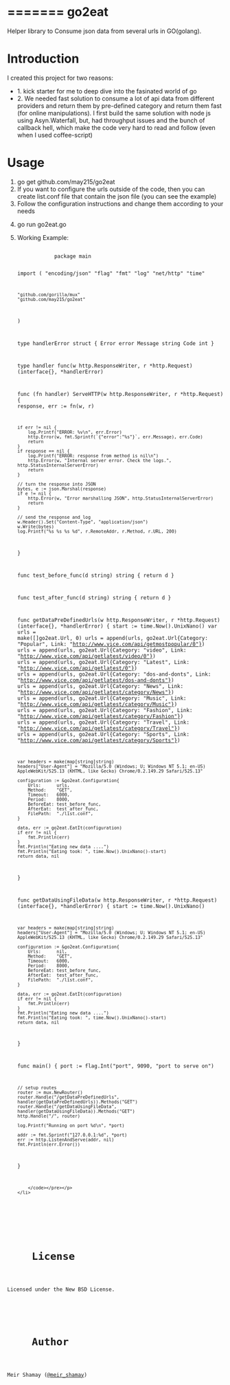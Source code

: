 =======
go2eat
======

Helper library to Consume json data from several urls in GO(golang).

<h1>
    <a name="introduction" class="anchor" href="#introduction"><span class="octicon octicon-link"></span></a>Introduction</h1>

<p>I created this project for two reasons: </p>

<ul>
<li>1. kick starter for me to deep dive into the fasinated world of go</li>

<li>2. We needed fast solution to consume a lot of api data from different providers and return them by pre-defined category
and return them fast (for online manipulations). I first build the same solution with node js using Asyn.Waterfall, but,
had throughput issues and the bunch of callback hell, which make the code very hard to read and follow (even when I used coffee-script)
</li>
</ul>

<h1>
    <a name="usage" class="anchor" href="#usage"><span class="octicon octicon-link"></span></a>Usage</h1>
<ol>
    <li> go get github.com/may215/go2eat </li>
    <li> If you want to configure the urls outside of the code, then you can create list.conf file that contain the json file (you can see the example) </li>
    <li> Follow the configuration instructions and change them according to your needs </li>
    <li>
        <p>go run go2eat.go</p>
    </li>
    <li>
        <p>Working Example:</p>
        <p><pre><code>
            package main

import (
	"encoding/json"
	"flag"
	"fmt"
	"log"
	"net/http"
	"time"

	"github.com/gorilla/mux"
	"github.com/may215/go2eat"
)

type handlerError struct {
	Error   error
	Message string
	Code    int
}

type handler func(w http.ResponseWriter, r *http.Request) (interface{}, *handlerError)

func (fn handler) ServeHTTP(w http.ResponseWriter, r *http.Request) {
	response, err := fn(w, r)

	if err != nil {
		log.Printf("ERROR: %v\n", err.Error)
		http.Error(w, fmt.Sprintf(`{"error":"%s"}`, err.Message), err.Code)
		return
	}
	if response == nil {
		log.Printf("ERROR: response from method is nil\n")
		http.Error(w, "Internal server error. Check the logs.", http.StatusInternalServerError)
		return
	}

	// turn the response into JSON
	bytes, e := json.Marshal(response)
	if e != nil {
		http.Error(w, "Error marshalling JSON", http.StatusInternalServerError)
		return
	}

	// send the response and log
	w.Header().Set("Content-Type", "application/json")
	w.Write(bytes)
	log.Printf("%s %s %s %d", r.RemoteAddr, r.Method, r.URL, 200)
}

func test_before_func(d string) string {
	return d
}

func test_after_func(d string) string {
	return d
}

func getDataPreDefinedUrls(w http.ResponseWriter, r *http.Request) (interface{}, *handlerError) {
	start := time.Now().UnixNano()
	var urls = make([]go2eat.Url, 0)
	urls = append(urls, go2eat.Url{Category: "Popular", Link: "http://www.vice.com/api/getmostpopular/0"})
	urls = append(urls, go2eat.Url{Category: "video", Link: "http://www.vice.com/api/getlatest/video/0"})
	urls = append(urls, go2eat.Url{Category: "Latest", Link: "http://www.vice.com/api/getlatest/0"})
	urls = append(urls, go2eat.Url{Category: "dos-and-donts", Link: "http://www.vice.com/api/getlatest/dos-and-donts"})
	urls = append(urls, go2eat.Url{Category: "News", Link: "http://www.vice.com/api/getlatest/category/News"})
	urls = append(urls, go2eat.Url{Category: "Music", Link: "http://www.vice.com/api/getlatest/category/Music"})
	urls = append(urls, go2eat.Url{Category: "Fashion", Link: "http://www.vice.com/api/getlatest/category/Fashion"})
	urls = append(urls, go2eat.Url{Category: "Travel", Link: "http://www.vice.com/api/getlatest/category/Travel"})
	urls = append(urls, go2eat.Url{Category: "Sports", Link: "http://www.vice.com/api/getlatest/category/Sports"})

	var headers = make(map[string]string)
	headers["User-Agent"] = "Mozilla/5.0 (Windows; U; Windows NT 5.1; en-US) AppleWebKit/525.13 (KHTML, like Gecko) Chrome/0.2.149.29 Safari/525.13"

	configuration := &go2eat.Configuration{
		Urls:      urls,
		Method:    "GET",
		Timeout:   6000,
		Period:    8000,
		BeforeEat: test_before_func,
		AfterEat:  test_after_func,
		FilePath:  "./list.conf",
	}

	data, err := go2eat.EatIt(configuration)
	if err != nil {
		fmt.Println(err)
	}
	fmt.Println("Eating new data ....")
	fmt.Println("Eating took: ", time.Now().UnixNano()-start)
	return data, nil
}

func getDataUsingFileData(w http.ResponseWriter, r *http.Request) (interface{}, *handlerError) {
	start := time.Now().UnixNano()

	var headers = make(map[string]string)
	headers["User-Agent"] = "Mozilla/5.0 (Windows; U; Windows NT 5.1; en-US) AppleWebKit/525.13 (KHTML, like Gecko) Chrome/0.2.149.29 Safari/525.13"

	configuration := &go2eat.Configuration{
		Urls:      nil,
		Method:    "GET",
		Timeout:   6000,
		Period:    8000,
		BeforeEat: test_before_func,
		AfterEat:  test_after_func,
		FilePath:  "./list.conf",
	}

	data, err := go2eat.EatIt(configuration)
	if err != nil {
		fmt.Println(err)
	}
	fmt.Println("Eating new data ....")
	fmt.Println("Eating took: ", time.Now().UnixNano()-start)
	return data, nil
}

func main() {
	port := flag.Int("port", 9090, "port to serve on")

	// setup routes
	router := mux.NewRouter()
	router.Handle("/getDataPreDefinedUrls", handler(getDataPreDefinedUrls)).Methods("GET")
	router.Handle("/getDataUsingFileData", handler(getDataUsingFileData)).Methods("GET")
	http.Handle("/", router)

	log.Printf("Running on port %d\n", *port)

	addr := fmt.Sprintf("127.0.0.1:%d", *port)
	err := http.ListenAndServe(addr, nil)
	fmt.Println(err.Error())
}

        </code></pre></p>
    </li>
</ol>

<h1>
    <a name="license" class="anchor" href="#license"><span class="octicon octicon-link"></span></a>License</h1>

<p>Licensed under the New BSD License.</p>

<h1>
    <a name="author" class="anchor" href="#author"><span class="octicon octicon-link"></span></a>Author</h1>

<p>Meir Shamay (<a href="https://www.twitter.com/meir_shamay">@meir_shamay</a>)</p>
